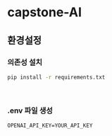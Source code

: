 # capstone-AI

## 환경설정

### 의존성 설치

```bash
pip install -r requirements.txt
```
<br>

### .env 파일 생성
```
OPENAI_API_KEY=YOUR_API_KEY
```
